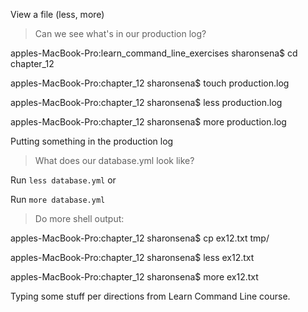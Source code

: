View a file (less, more)

>Can we see what's in our production log?

apples-MacBook-Pro:learn_command_line_exercises sharonsena$ cd chapter_12

apples-MacBook-Pro:chapter_12 sharonsena$ touch production.log

apples-MacBook-Pro:chapter_12 sharonsena$ less production.log

apples-MacBook-Pro:chapter_12 sharonsena$ more production.log

Putting something in the production log

>What does our database.yml look like?

Run `less database.yml`  or 

Run `more database.yml`

>Do more shell output:
 
 apples-MacBook-Pro:chapter_12 sharonsena$ cp ex12.txt tmp/
 
 apples-MacBook-Pro:chapter_12 sharonsena$ less ex12.txt
 
 apples-MacBook-Pro:chapter_12 sharonsena$ more ex12.txt
 
 Typing some stuff per directions from Learn Command Line course.
